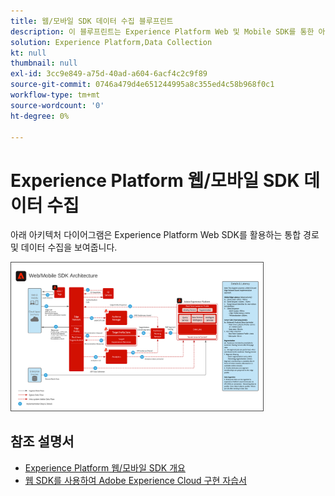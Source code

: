 ```yaml
---
title: 웹/모바일 SDK 데이터 수집 블루프린트
description: 이 블루프린트는 Experience Platform Web 및 Mobile SDK를 통한 아키텍처와 수집을 보여줍니다.
solution: Experience Platform,Data Collection
kt: null
thumbnail: null
exl-id: 3cc9e849-a75d-40ad-a604-6acf4c2c9f89
source-git-commit: 0746a479d4e651244995a8c355ed4c58b968f0c1
workflow-type: tm+mt
source-wordcount: '0'
ht-degree: 0%

---
```


# Experience Platform 웹/모바일 SDK 데이터 수집

아래 아키텍처 다이어그램은 Experience Platform Web SDK를 활용하는 통합 경로 및 데이터 수집을 보여줍니다.

<img src="assets/web_sdk_flow.png" alt="Experience Platform 웹 및 Mobile SDK를 사용하여 구현할 때 참조 아키텍처" style="width:80%; border:1px solid #4a4a4a" />

## 참조 설명서

* [Experience Platform 웹/모바일 SDK 개요](https://experienceleague.adobe.com/docs/experience-platform/edge/home.html?lang=ko)
* [웹 SDK를 사용하여 Adobe Experience Cloud 구현 자습서](https://experienceleague.adobe.com/docs/blueprints-learn/architecture/data-ingestion/websdk.html)
